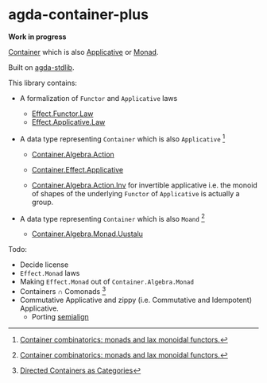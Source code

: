 # agda-container-plus

**Work in progress**

[Container](https://agda.github.io/agda-stdlib/v2.2/Data.Container.html) which is also [Applicative](https://agda.github.io/agda-stdlib/v2.2/Effect.Applicative.html) or
[Monad](https://agda.github.io/agda-stdlib/v2.2/Effect.Monad.html).

Built on [agda-stdlib](https://github.com/agda/agda-stdlib).

This library contains:

- A formalization of `Functor` and `Applicative` laws
  
  - [Effect.Functor.Law](src/Effect/Functor/Law.agda)
  - [Effect.Applicative.Law](src/Effect/Functor/Law.agda)

- A data type representing `Container` which is also `Applicative` [^container-monads]

  - [Container.Algebra.Action](src/Container/Algebra/Action.agda)
  - [Container.Effect.Applicative](src/Container/Effect/Applicative.agda)

  - [Container.Algebra.Action.Inv](src/Container/Algebra/Action/Inv.agda) for invertible applicative
    i.e. the monoid of shapes of the underlying `Functor` of `Applicative` is actually a group.

- A data type representing `Container` which is also `Moand` [^container-monads]

  - [Container.Algebra.Monad.Uustalu](src/Container/Algebra/Monad.agda)

Todo:

- Decide license
- `Effect.Monad` laws
- Making `Effect.Monad` out of `Container.Algebra.Monad`
- Containers ∩ Comonads [^directed-containers]
- Commutative Applicative and zippy (i.e. Commutative and Idempotent) Applicative.
  - Porting [semialign](https://hackage.haskell.org/package/semialign-1.2)

[^directed-containers]: [Directed Containers as Categories](https://arxiv.org/abs/1604.01187)
[^container-monads]: [Container combinatorics: monads and lax monoidal functors.](http://cs.ioc.ee/~tarmo/papers/uustalu-ttcs17.pdf)